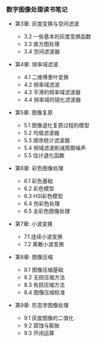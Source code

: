 ### 数字图像处理读书笔记

- 第3章: 灰度变换与空间滤波

    - 3.2 一些基本的灰度变换函数
    - 3.3 直方图处理
    - 3.4 空间滤波器

- 第4章: 频率域滤波

    - 4.1 二维傅里叶变换
    - 4.2 频率域滤波
    - 4.3 平滑的频率域滤波器
    - 4.4 频率域的锐化滤波器
    
- 第5章: 图像复原

    - 5.1 图像退化复原过程的模型
    - 5.2 均值滤波器
    - 5.3 顺序统计滤波器
    - 5.4 频域滤波削减周期噪声
    - 5.5 估计退化函数
    
- 第6章: 彩色图像处理

    - 6.1 彩色基础
    - 6.2 彩色模型
    - 6.3 HSI彩色模型
    - 6.4 伪彩色处理
    - 6.5 全彩色图像处理
    
- 第7章: 小波变换

    - 7.1 连续小波变换
    - 7.2 离散小波变换
    
- 第8章: 图像压缩

    - 8.1 图像压缩基础
    - 8.2 无损压缩方法
    - 8.3 有损压缩方法
    - 8.4 图像压缩标准

- 第9章: 形态学图像处理

    - 9.1 灰度图像的二值化
    - 9.2 腐蚀与膨胀
    - 9.3 开闭运算
